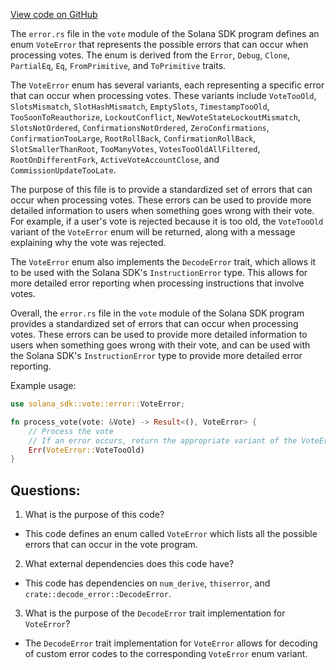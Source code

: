 [View code on GitHub](https://github.com/solana-labs/solana/blob/master/sdk/program/src/vote/error.rs)

The `error.rs` file in the `vote` module of the Solana SDK program defines an enum `VoteError` that represents the possible errors that can occur when processing votes. The enum is derived from the `Error`, `Debug`, `Clone`, `PartialEq`, `Eq`, `FromPrimitive`, and `ToPrimitive` traits. 

The `VoteError` enum has several variants, each representing a specific error that can occur when processing votes. These variants include `VoteTooOld`, `SlotsMismatch`, `SlotHashMismatch`, `EmptySlots`, `TimestampTooOld`, `TooSoonToReauthorize`, `LockoutConflict`, `NewVoteStateLockoutMismatch`, `SlotsNotOrdered`, `ConfirmationsNotOrdered`, `ZeroConfirmations`, `ConfirmationTooLarge`, `RootRollBack`, `ConfirmationRollBack`, `SlotSmallerThanRoot`, `TooManyVotes`, `VotesTooOldAllFiltered`, `RootOnDifferentFork`, `ActiveVoteAccountClose`, and `CommissionUpdateTooLate`. 

The purpose of this file is to provide a standardized set of errors that can occur when processing votes. These errors can be used to provide more detailed information to users when something goes wrong with their vote. For example, if a user's vote is rejected because it is too old, the `VoteTooOld` variant of the `VoteError` enum will be returned, along with a message explaining why the vote was rejected. 

The `VoteError` enum also implements the `DecodeError` trait, which allows it to be used with the Solana SDK's `InstructionError` type. This allows for more detailed error reporting when processing instructions that involve votes. 

Overall, the `error.rs` file in the `vote` module of the Solana SDK program provides a standardized set of errors that can occur when processing votes. These errors can be used to provide more detailed information to users when something goes wrong with their vote, and can be used with the Solana SDK's `InstructionError` type to provide more detailed error reporting. 

Example usage:

```rust
use solana_sdk::vote::error::VoteError;

fn process_vote(vote: &Vote) -> Result<(), VoteError> {
    // Process the vote
    // If an error occurs, return the appropriate variant of the VoteError enum
    Err(VoteError::VoteTooOld)
}
```
## Questions: 
 1. What is the purpose of this code?
- This code defines an enum called `VoteError` which lists all the possible errors that can occur in the vote program.

2. What external dependencies does this code have?
- This code has dependencies on `num_derive`, `thiserror`, and `crate::decode_error::DecodeError`.

3. What is the purpose of the `DecodeError` trait implementation for `VoteError`?
- The `DecodeError` trait implementation for `VoteError` allows for decoding of custom error codes to the corresponding `VoteError` enum variant.